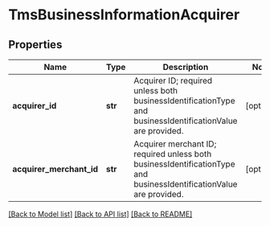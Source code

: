 # TmsBusinessInformationAcquirer

## Properties
Name | Type | Description | Notes
------------ | ------------- | ------------- | -------------
**acquirer_id** | **str** | Acquirer ID; required unless both businessIdentificationType and businessIdentificationValue are provided.  | [optional] 
**acquirer_merchant_id** | **str** | Acquirer merchant ID; required unless both businessIdentificationType and businessIdentificationValue are provided.  | [optional] 

[[Back to Model list]](../README.md#documentation-for-models) [[Back to API list]](../README.md#documentation-for-api-endpoints) [[Back to README]](../README.md)


